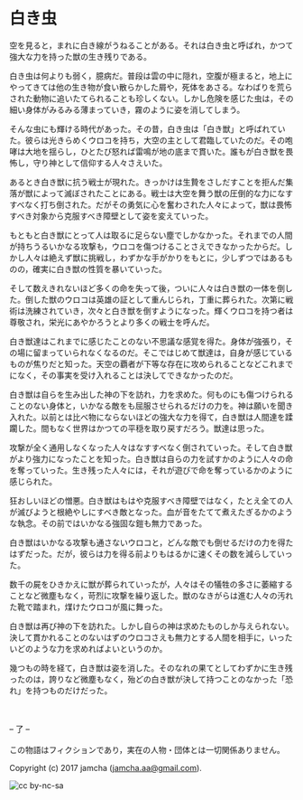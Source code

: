 

# 白き虫

空を見ると，まれに白き線がうねることがある。それは白き虫と呼ばれ，かつて強大な力を持った獣の生き残りである。  

白き虫は何よりも弱く，臆病だ。普段は雲の中に隠れ，空腹が極まると，地上にやってきては他の生き物が食い散らかした屑や，死体をあさる。なわばりを荒らされた動物に追いたてられることも珍しくない。しかし危険を感じた虫は，その細い身体がみるみる薄まっていき，霧のように姿を消してしまう。  

そんな虫にも輝ける時代があった。その昔，白き虫は「白き獣」と呼ばれていた。彼らは光きらめくウロコを持ち，大空の主として君臨していたのだ。その咆哮は大地を揺らし，ひとたび怒れば雷鳴が地の底まで貫いた。誰もが白き獣を畏怖し，守り神として信仰する人々さえいた。  

あるとき白き獣に抗う戦士が現れた。きっかけは生贄をさしだすことを拒んだ集落が獣によって滅ぼされたことにある。戦士は大空を舞う獣の圧倒的な力になすすべなく打ち倒された。だがその勇気に心を奮わされた人々によって，獣は畏怖すべき対象から克服すべき障壁として姿を変えていった。  

もともと白き獣にとって人は取るに足らない塵でしかなかった。それまでの人間が持ちうるいかなる攻撃も，ウロコを傷つけることさえできなかったからだ。しかし人々は絶えず獣に挑戦し，わずかな手がかりをもとに，少しずつではあるものの，確実に白き獣の性質を暴いていった。  

そして数えきれないほど多くの命を失って後，ついに人々は白き獣の一体を倒した。倒した獣のウロコは英雄の証として重んじられ，丁重に葬られた。次第に戦術は洗練されていき，次々と白き獣を倒すようになった。輝くウロコを持つ者は尊敬され，栄光にあやかろうとより多くの戦士を呼んだ。  

白き獣達はこれまでに感じたことのない不思議な感覚を得た。身体が強張り，その場に留まっていられなくなるのだ。そこではじめて獣達は，自身が感じているものが焦りだと知った。天空の覇者が下等な存在に攻められることなどこれまでになく，その事実を受け入れることは決してできなかったのだ。  

白き獣は自らを生み出した神の下を訪れ，力を求めた。何ものにも傷つけられることのない身体と，いかなる敵をも屈服させられるだけの力を。神は願いを聞き入れた。以前とは比べ物にならないほどの強大な力を得て，白き獣は人間達を蹂躙した。間もなく世界はかつての平穏を取り戻すだろう。獣達は思った。  

攻撃が全く通用しなくなった人々はなすすべなく倒されていった。そして白き獣がより強力になったことを知った。白き獣は自らの力を試すかのように人々の命を奪っていった。生き残った人々には，それが遊びで命を奪っているかのように感じられた。  

狂おしいほどの憎悪。白き獣はもはや克服すべき障壁ではなく，たとえ全ての人が滅びようと根絶やしにすべき敵となった。血が音をたてて煮えたぎるかのような執念。その前ではいかなる強固な鎧も無力であった。  

白き獣はいかなる攻撃も通さないウロコと，どんな敵でも倒せるだけの力を得たはずだった。だが，彼らは力を得る前よりもはるかに速くその数を減らしていった。  

数千の屍をひきかえに獣が葬られていったが，人々はその犠牲の多さに萎縮することなど微塵もなく，苛烈に攻撃を繰り返した。獣のなきがらは進む人々の汚れた靴で踏まれ，煤けたウロコが風に舞った。  

白き獣は再び神の下を訪れた。しかし自らの神は求めたものしか与えられない。決して貫かれることのないはずのウロコさえも無力とする人間を相手に，いったいどのような力を求めればよいというのか。  

幾つもの時を経て，白き獣は姿を消した。そのなれの果てとしてわずかに生き残ったのは，誇りなど微塵もなく，殆どの白き獣が決して持つことのなかった「恐れ」を持つものだけだった。  

<br>  
<br>  
&#x2013; 了 &#x2013;  

<br>  
<br>  
この物語はフィクションであり，実在の人物・団体とは一切関係ありません。  

Copyright (c) 2017 jamcha (jamcha.aa@gmail.com).  

![cc by-nc-sa](https://i.creativecommons.org/l/by-nc-sa/4.0/88x31.png)  

